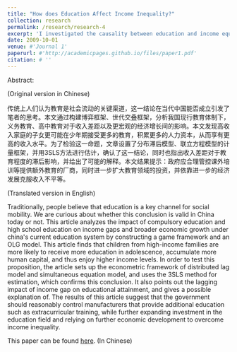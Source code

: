 ```yaml
---
title: "How does Education Affect Income Inequality?"
collection: research
permalink: /research/research-4
excerpt: 'I investigated the causality between education and income equality in macro background in this paper. In the therotical part, I developed an OLG model at the household level, incorporating the choice of continuing high school education. By introducing the probability of attending college after completing high school, it captured the relationship between family education decisions and income, thereby unravelling mechanisms by which education perpetuates social immobility. And then I constructed a simultaneous equation model and employed the 3SLS method for estimation against the backdrop of income growth, concluding that education exacerbated income inequality through various channels.'
date: 2009-10-01
venue: #'Journal 1'
paperurl: #'http://academicpages.github.io/files/paper1.pdf'
citation: # ''
---
```


Abstract:

(Original version in Chinese)

传统上人们认为教育是社会流动的关键渠道，这一结论在当代中国能否成立引发了笔者的思考。本文通过构建博弈框架、世代交叠框架，分析我国现行教育体制下，义务教育、高中教育对于收入差距以及更宏观的经济增长间的影响。本文发现高收入家庭的子女更可能在少年期接受更多的教育，积累更多的人力资本，从而享有更高的收入水平。为了检验这一命题，文章设置了分布滞后模型、联立方程模型的计量框架，并用3SLS方法进行估计，确认了这一结论，同时也指出收入差距对于教育程度的滞后影响，并给出了可能的解释。本文结果提示：政府应合理管控课外培训等提供额外教育的厂商，同时进一步扩大教育领域的投资，并依靠进一步的经济发展克服收入不平等。

(Translated version in English)

Traditionally, people believe that education is a key channel for social mobility. We are curious about whether this conclusion is valid in China today or not. This article analyzes the impact of compulsory education and high school education on income gaps and broader economic growth under china's current education system by constructing a game framework and an OLG model. This article finds that children from high-income families are more likely to receive more education in adolescence, accumulate more human capital, and thus enjoy higher income levels. In order to test this proposition, the article sets up the econometric framework of distributed lag model and simultaneous equation model, and uses the 3SLS method for estimation, which confirms this conclusion. It also points out the lagging impact of income gap on educational attainment, and gives a possible explanation of. The results of this article suggest that the government should reasonably control manufacturers that provide additional education such as extracurricular training, while further expanding investment in the education field and relying on further economic development to overcome income inequality.

This paper can be found [here](../assets/Edu&Income.pdf). (In Chinese)